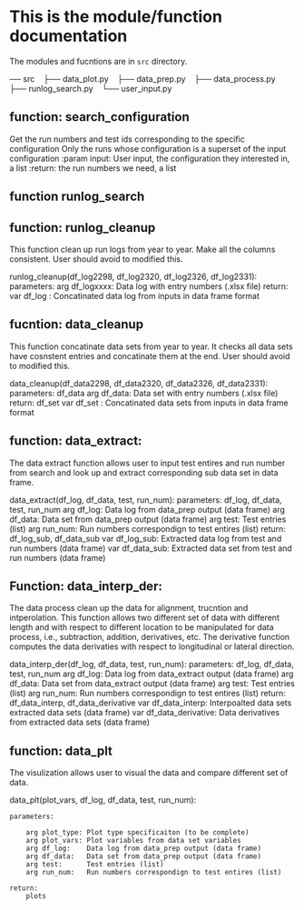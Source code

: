 # This is the module/function documentation 
The modules and fucntions are in `src` directory.

  ── src
      ├── data_plot.py
      ├── data_prep.py
      ├── data_process.py
      ├── runlog_search.py
      └── user_input.py
      
## function: search_configuration

Get the run numbers and test ids corresponding to the specific configuration
Only the runs whose configuration is a superset of the input configuration
:param input: User input, the configuration they interested in, a list
:return: the run numbers we need, a list

## function runlog_search


## function: runlog_cleanup
This function clean up run logs from year to year. Make all the columns consistent. 
User should avoid to modified this. 

  
  runlog_cleanup(df_log2298, df_log2320, df_log2326, df_log2331):
    parameters: 
      arg df_logxxxx: Data log with entry numbers (.xlsx file)
    return: 
      var df_log    : Concatinated data log from inputs in data frame format


## fucntion: data_cleanup
This function concatinate data sets from year to year. 
It checks all data sets have cosnstent entries and concatinate them at the end. 
User should avoid to modified this. 


  data_cleanup(df_data2298, df_data2320, df_data2326, df_data2331):
    parameters: df_data
      arg df_data: Data set with entry numbers (.xlsx file)
    return: df_set
      var df_set : Concatinated data sets from inputs in data frame format



## function: data_extract:
The data extract function allows user to input test entires and run number from search and look up and extract corresponding sub data set in data frame. 


  data_extract(df_log, df_data, test, run_num):
    parameters: df_log, df_data, test, run_num
      arg df_log:      Data log from data_prep output (data frame)
      arg df_data:     Data set from data_prep output (data frame)
      arg test:        Test entries (list)
      arg run_num:     Run numbers correspondign to test entires (list)
    return: df_log_sub, df_data_sub
      var df_log_sub:  Extracted data log from test and run numbers (data frame)
      var df_data_sub: Extracted data set from test and run numbers (data frame)

    
## Function: data_interp_der:
The data process clean up the data for alignment, trucntion and intperolation. This function allows two different set of data with different length and with respect to different location to be manipulated for data process, i.e., subtraction, addition, derivatives, etc. The derivative function computes the data derivaties with respect to longitudinal or lateral direction.


  data_interp_der(df_log, df_data, test, run_num):
    parameters: df_log, df_data, test, run_num
      arg df_log:  Data log from data_extract output (data frame)
      arg df_data: Data set from data_extract output (data frame)
      arg test:    Test entries (list)
      arg run_num: Run numbers correspondign to test entires (list)
    return: df_data_interp, df_data_derivative
      var df_data_interp:      Interpoalted data sets extracted data sets (data frame)
      var df_data_derivative:  Data derivatives from extracted data sets (data frame)

    
## function: data_plt
The visulization allows user to visual the data and compare different set of data.


  data_plt(plot_vars, df_log, df_data, test, run_num):
  
    parameters:
    
        arg plot_type: Plot type specificaiton (to be complete)
        arg plot_vars: Plot variables from data set variables
        arg df_log:    Data log from data_prep output (data frame)
        arg df_data:   Data set from data_prep output (data frame)
        arg test:      Test entries (list)
        arg run_num:   Run numbers correspondign to test entires (list)
        
    return:
        plots
